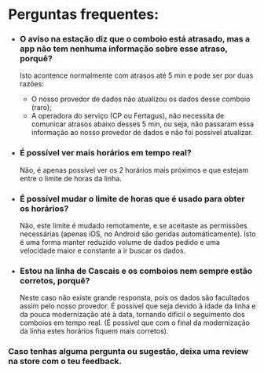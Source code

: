 # Perguntas frequentes:

- ### O aviso na estação diz que o comboio está atrasado, mas a app não tem nenhuma informação sobre esse atraso, porquê?
  Isto acontence normalmente com atrasos até 5 min e pode ser por duas razões:
    - O nosso provedor de dados não atualizou os dados desse comboio (raro);
    - A operadora do serviço (CP ou Fertagus), não necessita de comunicar atrasos abaixo
      desses 5 min, ou seja, não passaram essa informação ao nosso provedor de dados e não foi possível atualizar.

- ### É possível ver mais horários em tempo real?
  Não, é apenas possível ver os 2 horários mais próximos e que estejam
  entre o limite de horas da linha.

- ### É possível mudar o limite de horas que é usado para obter os horários?
  Não, este limite é mudado remotamente, e se aceitaste as permissões
  necessárias (apenas iOS, no Android são geridas automáticamente). Isto é uma
  forma manter reduzido volume de dados pedido e uma velocidade maior e constante
  a ir buscar os dados.

- ### Estou na linha de Cascais e os comboios nem sempre estão corretos, porquê?
  Neste caso não existe grande responsta, pois os dados são facultados assim pelo nosso provedor.
  É possível que seja devido à idade da linha e da pouca modernização até à data, tornando dificil
  o seguimento dos comboios em tempo real. (É possível que com o final da modernização da linha
  estes horários fiquem mais corretos).

### Caso tenhas alguma pergunta ou sugestão, deixa uma review na store com o teu feedback.
